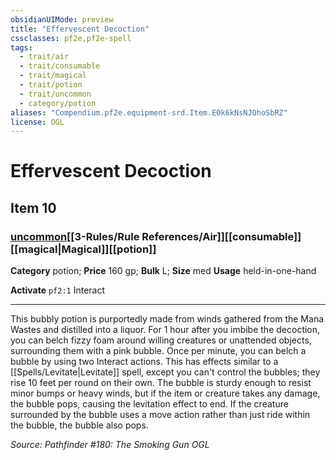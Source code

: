 ```yaml
---
obsidianUIMode: preview
title: "Effervescent Decoction"
cssclasses: pf2e,pf2e-spell
tags:
  - trait/air
  - trait/consumable
  - trait/magical
  - trait/potion
  - trait/uncommon
  - category/potion
aliases: "Compendium.pf2e.equipment-srd.Item.EOk6kNsNJOhoSbRZ"
license: OGL
---
```

# Effervescent Decoction
## Item 10
### [uncommon](uncommon.md "Uncommon Rarity Trait")[[3-Rules/Rule References/Air]][[consumable]][[magical|Magical]][[potion]]

**Category** potion; 
**Price** 160 gp; 
**Bulk** L; **Size** med
**Usage** held-in-one-hand

**Activate** `pf2:1` Interact

* * *

This bubbly potion is purportedly made from winds gathered from the Mana Wastes and distilled into a liquor. For 1 hour after you imbibe the decoction, you can belch fizzy foam around willing creatures or unattended objects, surrounding them with a pink bubble. Once per minute, you can belch a bubble by using two Interact actions. This has effects similar to a [[Spells/Levitate|Levitate]] spell, except you can't control the bubbles; they rise 10 feet per round on their own. The bubble is sturdy enough to resist minor bumps or heavy winds, but if the item or creature takes any damage, the bubble pops, causing the levitation effect to end. If the creature surrounded by the bubble uses a move action rather than just ride within the bubble, the bubble also pops.

*Source: Pathfinder #180: The Smoking Gun*
*OGL*